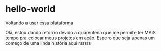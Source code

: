 # hello-world
Voltando a usar essa plataforma


Olá, estou dando retorno devido a quarentena que me permite ter MAIS tempo pra colocar meus projetos em ação.
Espero que seja apenas um começo de uma linda história aqui rsrsrs
